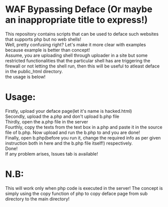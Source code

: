 # WAF Bypassing Deface (Or maybe an inappropriate title to express!)
This repository contains scripts that can be used to deface such websites that supports php but no web shells!<br>
Well, pretty confusing right? Let's make it more clear with examples because example is better than concept!<br>
Assume, you are uploading shell through uploader in a site but some restricted functionalities that the particular shell has are triggering the firewall or not letting the shell run, then this will be useful to atleast deface in the public_html directory.<br>
the usage is below!
# Usage:
Firstly, upload your deface page(let it's name is hacked.html)<br>
Secondly, upload the a.php and don't upload b.php file<br>
Thirdly, open the a.php file in the server<br>
Fourthly, copy the texts from the text box in a.php and paste it in the source file of b.php. Now upload and run the b.php to and you are done!<br>
Finally, open b.php(before you run it, change the required info as per given instruction both in here and the b.php file itself!) respectively.<br>
Done!<br>
If any problem arises, Issues tab is available!
# N.B:
This will work only when php code is executed in the server! The concept is simply using the copy function of php to copy deface page from
sub directory to the main directory!

